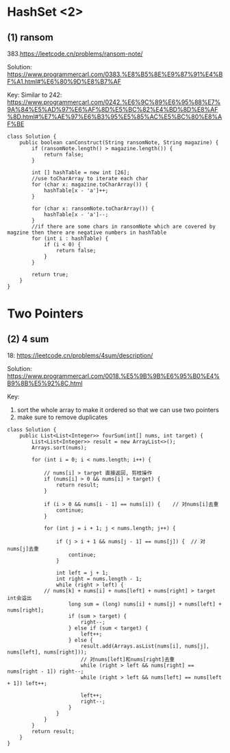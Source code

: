 # HashSet <2>
## (1) ransom
383.https://leetcode.cn/problems/ransom-note/

Solution: https://www.programmercarl.com/0383.%E8%B5%8E%E9%87%91%E4%BF%A1.html#%E6%80%9D%E8%B7%AF

Key: 
Similar to 242: https://www.programmercarl.com/0242.%E6%9C%89%E6%95%88%E7%9A%84%E5%AD%97%E6%AF%8D%E5%BC%82%E4%BD%8D%E8%AF%8D.html#%E7%AE%97%E6%B3%95%E5%85%AC%E5%BC%80%E8%AF%BE

```
class Solution {
    public boolean canConstruct(String ransomNote, String magazine) {
        if (ransomNote.length() > magazine.length()) {
            return false;
        }

        int [] hashTable = new int [26];
        //use toCharArray to iterate each char
        for (char x: magazine.toCharArray()) {
            hashTable[x - 'a']++;
        }

        for (char x: ransomNote.toCharArray()) {
            hashTable[x - 'a']--;
        }
        //if there are some chars in ransomNote which are covered by magzine then there are negative numbers in hashTable
        for (int i : hashTable) {
            if (i < 0) {
                return false;
            }
        }

        return true;
    }
}
```
# Two Pointers
## (2) 4 sum
18: https://leetcode.cn/problems/4sum/description/

Solution: https://www.programmercarl.com/0018.%E5%9B%9B%E6%95%B0%E4%B9%8B%E5%92%8C.html

Key: 
1. sort the whole array to make it ordered so that we can use two pointers
2. make sure to remove duplicates

```
class Solution {
    public List<List<Integer>> fourSum(int[] nums, int target) {
        List<List<Integer>> result = new ArrayList<>();
        Arrays.sort(nums);
       
        for (int i = 0; i < nums.length; i++) {
		
            // nums[i] > target 直接返回, 剪枝操作
            if (nums[i] > 0 && nums[i] > target) {
                return result;
            }
		
            if (i > 0 && nums[i - 1] == nums[i]) {    // 对nums[i]去重
                continue;
            }
            
            for (int j = i + 1; j < nums.length; j++) {

                if (j > i + 1 && nums[j - 1] == nums[j]) {  // 对nums[j]去重
                    continue;
                }

                int left = j + 1;
                int right = nums.length - 1;
                while (right > left) {
		    // nums[k] + nums[i] + nums[left] + nums[right] > target int会溢出
                    long sum = (long) nums[i] + nums[j] + nums[left] + nums[right];
                    if (sum > target) {
                        right--;
                    } else if (sum < target) {
                        left++;
                    } else {
                        result.add(Arrays.asList(nums[i], nums[j], nums[left], nums[right]));
                        // 对nums[left]和nums[right]去重
                        while (right > left && nums[right] == nums[right - 1]) right--;
                        while (right > left && nums[left] == nums[left + 1]) left++;

                        left++;
                        right--;
                    }
                }
            }
        }
        return result;
    }
}
```